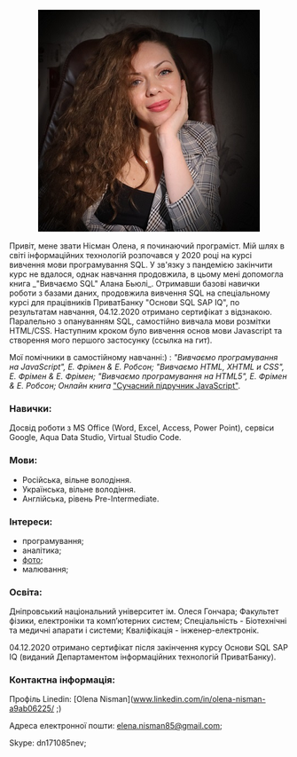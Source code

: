  <p align="center">
<img src="https://github.com/HelenAmber/HelenAmber/blob/gh-pages/20211123155500_IMG_4871_11111.png" alt="my_photo">
 </p>
   Привіт, мене звати Нiсман Олена, я починаючий програміст. Мій шлях в світі інформаційних технологій розпочався
у 2020 році на курсі вивчення мови програмування SQL. У зв'язку з пандемією закінчити курс не вдалося,
однак навчання продовжила, в цьому мені допомогла книга _"Вивчаємо SQL" Алана Бьюлі_. Отримавши базові навички роботи 
з базами даних, продовжила вивчення SQL на спеціальному курсі для працівників ПриватБанку "Основи SQL SAP IQ", по
результатам навчання, 04.12.2020 отримано сертифікат з відзнакою. Паралельно з опануванням SQL, самостійно вивчала 
мови розмітки HTML/CSS. Наступним кроком було вивчення основ мови Javascript та створення мого першого застосунку
(ссылка на гит).

Мої помічники в самостійному навчанні:) :
_"Вивчаємо програмування на JavaScript", Е. Фрімен & Е. Робсон;
"Вивчаємо HTML, XHTML и CSS", Е. Фрімен & Е. Фрімен;
"Вивчаємо програмування на HTML5", Е. Фрімен & Е. Робсон;
Онлайн книга_ ["Сучасний підручник JavaScript"](https://learn.javascript.ru/).

### Навички:

Досвід роботи з MS Office (Word, Exсel, Access, Power Point), сервіси Google, Aqua Data Studio, Virtual Studio Code.

### Мови:

- Російська, вільне володіння.
- Українська, вільне володіння.
- Англійська, рівень Pre-Intermediate.

### Інтереси:

- програмування;
- аналітика;
- [фото](https://stock.adobe.com/ru/contributor/210680551/El%20Amber);
- малювання;

### Освіта:

Дніпровський національний університет ім. Олеся Гончара;
Факультет фізики, електроніки та комп’ютерних систем;
Спеціальність - Біотехнічні та медичні апарати і системи;
Кваліфікація - інженер-електронік.

04.12.2020 отримано сертифікат після закінчення курсу Основи SQL SAP IQ (виданий Департаментом інформаційних технологій ПриватБанку).

### Контактна інформація:

Профіль Linedin:
[Olena Nisman](www.linkedin.com/in/olena-nisman-a9ab06225/ ;)

Адреса електронної пошти:
elena.nisman85@gmail.com;

Skype: dn171085nev;
